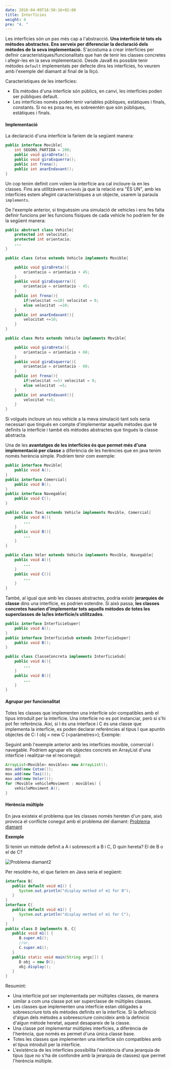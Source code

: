 ```yaml
---
date: 2016-04-09T16:50:16+02:00
title: Interfícies
weight: 4
pre: "4. "
---
```


Les interfícies són un pas més cap a l'abstracció. **Una interfície té tots els mètodes abstractes. Ens serveix per diferenciar la declaració dels mètodes de la seva implementació.** S'acostuma a crear interfícies per definir característiques/funcionalitats que han de tenir les classes concretes i afegir-les en la seva implementació. Desde Java8 és possible tenir mètodes `default` implementats per defecte dins les interfícies, ho veurem amb l'exemple del diamant al final de la lliçó.

Característiques de les interfícies:

- Els mètodes d'una interfície són públics, en canvi, les interfícies poden ser públiques default.
- Les interfícies només poden tenir variables públiques, estàtiques i finals, constants. Si no es posa res, es sobreentén que són públiques, estàtiques i finals.

#### Implementació

La declaració d'una interfície la faríem de la següent manera:

```java
public interface Movible{
    int SEGONS_PARTIDA = 200;
    public void giraDreta();
    public void giraEsquerra();
    public int frena();
    public int anarEndavant();
}
```

Un cop tenim definit com volem la interfície ara cal incloure-la en les classes. Fins ara utilitzàvem `extends` ja que la relació era "ÉS UN", amb les interfícies estem afegint característiques a un objecte, usarem la paraula `implements`.

De l'exemple anterior, si tinguéssim una simulació de vehicles i ens fes falta definir funcions per les funcions físiques de cada vehicle ho podríem fer de la següent manera:

```java
public abstract class Vehicle{
    protected int velocitat;
    protected int orientacio;
    ...
}

public class Cotxe extends Vehicle implements Movible{

    public void giraDreta(){
        orientacio = orientacio + 45;
    }
    public void giraEsquerra(){
        orientacio = orientacio - 45;
    }
    public int frena(){
        if(velocitat <=10) velocitat = 0;
        else velocitat -=10;
    }
    public int anarEndavant(){
        velocitat +=10;
    }
}

public class Moto extends Vehicle implements Movible{

    public void giraDreta(){
        orientacio = orientacio + 60;
    }
    public void giraEsquerra(){
        orientacio = orientacio - 60;
    }
    public int frena(){
        if(velocitat <=5) velocitat = 0;
        else velocitat -=5;
    }
    public int anarEndavant(){
        velocitat +=5;
    }
}

```

Si volgués incloure un nou vehicle a la meva simulació tant sols seria necessari que tingués en compte d'implementar aquells mètodes que té definits la interfície i també els mètodes abstractes que tingués la classe abstracta.

Una de les **avantatges de les interfícies és que permet més d'una implementació per classe** a diferència de les herències que en java tenim només herència simple. Podríem tenir com exemple:

```java
public interface Movible{
    public void A();
}
public interface Comercial{
    public void B();
}
public interface Navegable{
    public void C();
}

public class Taxi extends Vehicle implements Movible, Comercial{
    public void A(){
        ...
    }
    public void B(){
        ...
    }
}

public class Veler extends Vehicle implements Movible, Navegable{
    public void A(){
        ...
    }
    public void C(){
        ...
    }
}
```

També, al igual que amb les classes abstractes, podria existir **jerarquies de classe** dins una interfície, es podrien estendre. Si això passa, **les classes concretes haurien d'implementar tots aquells mètodes de totes les superclasses de la/les interfície/s utilitzades**.

```java
public interface InterficieSuper{
    public void A();
}
public interface InterficieSub extends InterficieSuper{
    public void B();
}

public class ClasseConcreta implements InterficieSub{
    public void A(){
        ...
    }
    public void B(){
        ...
    }
}
```

#### Agrupar per funcionalitat

Totes les classes que implementen una interfície són compatibles amb el tipus introduït per la interfície. Una interfície no es pot instanciar, però sí s'hi pot fer referència. Així, si I és una interface i C és una classe que implementa la interfície, es poden declarar referències al tipus I que apuntin objectes de C: I obj = new C (<paràmetres>); Exemple:

Seguint amb l'exemple anterior amb les interfícies movible, comercial i navegable. Podríem agrupar els objectes concrets en ArrayList d'una interfície i realitzar-ne el recorregut:

```java
ArrayList<Movible> movibles= new ArrayList();
mov.add(new Cotxe());
mov.add(new Taxi());
mov.add(new Veler());
for (Movible vehicleMoviment : movibles) {
    vehicleMoviment.A();
}
```

#### Herència múltiple

En java existeix el problema que les classes només hereten d'un pare, això provoca el conflicte conegut amb el problema del diamant:
[Problema diamant](https://es.wikipedia.org/wiki/Problema_del_diamante)

**Exemple**

Si tenim un mètode definit a A i sobreescrit a B i C, D quin hereta? El de B o el de C?

![Problema diamant2](../images/diamant.jpg)

Per resoldre-ho, el que faríem en Java seria el següent:

```java
interface B{
   public default void m1() {
      System.out.println("display method of m1 for B");
   }
}
interface C{
   public default void m1() {
      System.out.println("display method of m1 for C");
   }
}
public class D implements B, C{
   public void m1() {
      B.super.m1();
      //or,
      C.super.m1();
   }
   public static void main(String args[]) {
      D obj = new D();
      obj.display();
   }
}
```

Resumint:

- Una interfície pot ser implementada per múltiples classes, de manera similar a com una classe pot ser superclasse de múltiples classes.
- Les classes que implementen una interfície estan obligades a sobreescriure tots els mètodes definits en la interfície. Si la definició d'algun dels mètodes a sobreescriure coincideix amb la definició d'algun mètode heretat, aquest desapareix de la classe.
- Una classe pot implementar múltiples interfícies, a diferència de l'herència, que només es permet d'una única classe base.
- Totes les classes que implementen una interfície són compatibles amb el tipus introduït per la interfície.
- L'existència de les interfícies possibilita l'existència d'una jerarquia de tipus (que no s'ha de confondre amb la jerarquia de classes) que permet l'herència múltiple.
